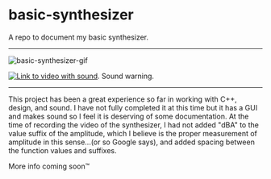 # basic-synthesizer
A repo to document my basic synthesizer.

---

![basic-synthesizer-gif](https://imgur.com/5YOWtkv.gif)

[![Link to video with sound]({image-url})](https://imgur.com/AREsUs7 "Link Title"). Sound warning.

---

This project has been a great experience so far in working with C++, design, and sound. I have not fully completed it at this time but it has a GUI and makes sound so I feel it is deserving of some documentation. At the time of recording the video of the synthesizer, I had not added "dBA" to the value suffix of the amplitude, which I believe is the proper measurement of amplitude in this sense...(or so Google says), and added spacing between the function values and suffixes.

More info coming soon™
